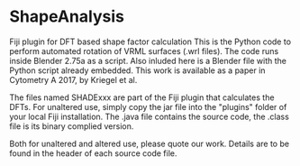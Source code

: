 # ShapeAnalysis
Fiji plugin for DFT based shape factor calculation
This is the Python code to perform automated rotation of VRML surfaces (.wrl files).
The code runs inside Blender 2.75a as a script.
Also inluded here is a Blender file with the Python script already embedded.
This work is available as a paper in Cytometry A 2017, by Kriegel et al.  

The files named SHADExxx are part of the Fiji plugin that calculates the DFTs. For unaltered use, simply copy the jar file
into the "plugins" folder of your local Fiji installation. The .java file contains the source code, the .class file is its 
binary complied version.

Both for unaltered and altered use, please quote our work. Details are to be found in the header of each source code file.

